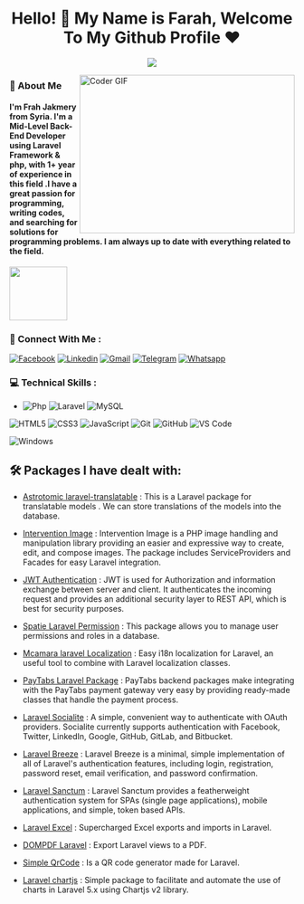 <h1 align="center">Hello! 👋 <!-- <img src="https://raw.githubusercontent.com/MartinHeinz/MartinHeinz/master/wave.gif" width="25px"> --> My Name is Farah, Welcome To My Github Profile ♥</h1>
<!-- # Hello! <img src="https://raw.githubusercontent.com/MartinHeinz/MartinHeinz/master/wave.gif" width="30px"> My Name is Amr, Welcome To My Github Profile ♥  -->
<!-- <img src="https://github.com/Govindv7555/Govindv7555/blob/main/49e76e0596857673c5c80c85b84394c1.gif" width=1000px height=95px> -->

<!-- Typing SVG by DenverCoder1 - https://github.com/DenverCoder1/readme-typing-svg -->
<p align="center">
  <a href="https://github.com/DenverCoder1/readme-typing-svg"><img src="https://readme-typing-svg.herokuapp.com/?lines=Back-End%20web%20developer;Always%20learning%20new%20things&font=Fira%20Code&center=true&width=440&height=45&color=f75c7e&vCenter=true&size=22"></a>
</p> 


<img align="right" src="https://media.giphy.com/media/SWoSkN6DxTszqIKEqv/giphy.gif" alt="Coder GIF" width="380" height="280">

<h3>🚀 About Me</h3> 
<h4> I'm Frah Jakmery from Syria. I'm a Mid-Level Back-End Developer using Laravel Framework & php, with 1+ year of experience in this field .I have a great passion for programming, writing codes, and searching for solutions for programming problems. I am always up to date with everything related to the field. </h4>

<img align="center" src="https://github.com/Govindv7555/Govindv7555/blob/main/49e76e0596857673c5c80c85b84394c1.gif" width= 45% height=95px>


### 📱 Connect With Me :

[![Facebook](https://img.shields.io/badge/Facebook-385490?style=for-the-badge&logo=Facebook&logoColor=white)](https://www.facebook.com/profile.php?id=100005755689244&mibextid=ZbWKwL)
[![Linkedin](https://img.shields.io/badge/Linkedin-0a66c2?style=for-the-badge&logo=Linkedin&logoColor=white)](https://linkedin.com/in/farahjakmery)
[![Gmail](https://img.shields.io/badge/Gmail-c14438?style=for-the-badge&logo=Gmail&logoColor=white&link=mailto:farah97jak@gmail.com)](mailto:farah97jak@gmail.com)
[![Telegram](https://img.shields.io/badge/Telegram-0077B5?style=for-the-badge&logo=Telegram&logoColor=white)](https://t.me/FarahJakmery)
[![Whatsapp](https://img.shields.io/badge/Whatsapp-075e54?style=for-the-badge&logo=Whatsapp&logoColor=white)](https://whatsapptools.app/?n=963985272996)



### 💻 Technical Skills : 

- ![Php](https://img.shields.io/badge/-Php-385490?style=flat-square&logo=Php&logoColor=ffffff)
  ![Laravel](https://img.shields.io/badge/-Laravel-%23E44D27?style=flat-square&logo=Laravel&logoColor=ffffff)
  ![MySQL](https://img.shields.io/badge/-MySQL-ffffff?style=flat-square&logo=MySQL&logoColor=00758F)


![HTML5](https://img.shields.io/badge/-HTML5-%23E44D27?style=flat-square&logo=html5&logoColor=ffffff)
![CSS3](https://img.shields.io/badge/-CSS3-%231572B6?style=flat-square&logo=css3)
![JavaScript](https://img.shields.io/badge/-JavaScript-black?style=flat-square&logo=javascript)
![Git](https://img.shields.io/badge/-Git-%23F05032?style=flat-square&logo=git&logoColor=%23ffffff)
![GitHub](https://img.shields.io/badge/-GitHub-181717?style=flat-square&logo=github)
![VS Code](http://img.shields.io/badge/-VS%20Code-007ACC?style=flat-square&logo=visual-studio-code&logoColor=ffffff)

![Windows](http://img.shields.io/badge/-Windows-0078D6?style=flat-square&logo=windows&logoColor=ffffff)



<!-- - ### I’m currently learning 
![React](https://img.shields.io/badge/-React-%23282C34?style=flat-square&logo=react)
![Redux](https://img.shields.io/badge/-redux-7348b6?style=flat-square&logo=redux&logoColor=ffffff)
![typescript](https://img.shields.io/badge/-typescript-2e72bc?style=flat-square&logo=typescript&logoColor=ffffff) -->

<!-- 
<img src="https://github.com/Govindv7555/Govindv7555/blob/main/49e76e0596857673c5c80c85b84394c1.gif" width=100% height=95px> -->



<!-- ### 🔗Contact Me
[![FaceBook](https://img.shields.io/badge/FaceBook-385490?style=for-the-badge&logo=FaceBook&logoColor=white)](https://www.facebook.com/DevAmr74/)
[![Gmail](https://img.shields.io/badge/-Gmail-c14438?style=flat-square&logo=Gmail&logoColor=white&link=mailto:AmrSaaayed74@gmail.com)](mailto:AmrSaaayed74@gmail.com)
[![Linkedin Badge](https://img.shields.io/badge/-LinkedIn-blue?style=flat-square&logo=Linkedin&logoColor=white&link=https://www.linkedin.com/in/amr-elsayed74?fbclid=IwAR2GQHOg_V5M1g1n4E85stLhI1Y_ihhGWhOKgzbt0P9p8Zlnfl284Ku4_Kc)](https://www.linkedin.com/in/amr-elsayed74?fbclid=IwAR2GQHOg_V5M1g1n4E85stLhI1Y_ihhGWhOKgzbt0P9p8Zlnfl284Ku4_Kc)
[![CodePen.io](https://img.shields.io/badge/CodePen.io-000?style=for-the-badge&logo=CodePen&logoColor=white&target=_blank)](https://codepen.io/amrsayed74)
<a href="https://www.instagram.com/amr.sayed74/" alt="Instagram"><img src="https://img.shields.io/badge/-Instagram-E4405F?style=flat-square&logo=instagram&logoColor=white" /></a>
<a href="https://twitter.com/Amr_ElSsyed" target="_blank"><img src="https://img.shields.io/badge/-Twitter-1ca0f1?style=flat-square&labelColor=1ca0f1&logo=twitter&logoColor=white" alt="Twitter"></a>
[![Whatsapp](https://img.shields.io/badge/-Whatsapp-075e54?style=for-the-badge&logo=Whatsapp&logoColor=white)](https://api.whatsapp.com/send/?phone=+201005074554) -->


<!-- ### 🔗 Links
[![CodePen.io](https://img.shields.io/badge/CodePen.io-000?style=for-the-badge&logo=CodePen&logoColor=white&target=_blank)](https://codepen.io/amrsayed74)
[![FaceBook](https://img.shields.io/badge/FaceBook-385490?style=for-the-badge&logo=FaceBook&logoColor=white)](https://www.facebook.com/DevAmr74/)
[![linkedin](https://img.shields.io/badge/linkedin-0a66c2?style=for-the-badge&logo=linkedin&logoColor=white)](https://www.linkedin.com/in/amr-elsayed74?fbclid=IwAR2GQHOg_V5M1g1n4E85stLhI1Y_ihhGWhOKgzbt0P9p8Zlnfl284Ku4_Kc)
[![twitter](https://img.shields.io/badge/twitter-1DA1F2?style=for-the-badge&logo=twitter&logoColor=white)](https://twitter.com/Amr_ElSsyed)
[![Instagram](https://img.shields.io/badge/-Instagram-C13584?style=for-the-badge&logo=Instagram&logoColor=white)](https://www.instagram.com/amr.sayed74/)
[![Whatsapp](https://img.shields.io/badge/-Whatsapp-075e54?style=for-the-badge&logo=Whatsapp&logoColor=white)](https://api.whatsapp.com/send/?phone=01005074554)
<a href="mailto:AmrSaaayed74@gmail.com"><img  src="https://img.shields.io/badge/Gmail-D14836?style=for-the-badge&logo=gmail&logoColor=white"></a> -->

<!--  <img src="https://github.com/Govindv7555/Govindv7555/blob/main/49e76e0596857673c5c80c85b84394c1.gif" width=100% height=95px> -->

<!-- ### Stats

[![Top Langs](https://github-readme-stats.vercel.app/api/top-langs/?username=AmrSayed74&layout=compact)](https://github.com/anuraghazra/github-readme-stats)

---

<br/>
-->


## 🛠 Packages I have dealt with:
- [Astrotomic laravel-translatable](https://docs.astrotomic.info/laravel-translatable/) : This is a Laravel package for translatable models . We can store translations of the models into the database.

- [Intervention Image](https://image.intervention.io/v2) : Intervention Image is a PHP image handling and manipulation library providing an easier and expressive way to create, edit, and compose images. The package includes ServiceProviders and Facades for easy Laravel integration.

- [JWT Authentication](https://www.positronx.io/laravel-jwt-authentication-tutorial-user-login-signup-api/) : JWT is used for Authorization and information exchange between server and client. It authenticates the incoming request and provides an additional security layer to REST API, which is best for security purposes.

- [Spatie Laravel Permission](https://spatie.be/docs/laravel-permission/v5/introduction) : This package allows you to manage user permissions and roles in a database.

- [Mcamara laravel Localization](https://github.com/mcamara/laravel-localization) : Easy i18n localization for Laravel, an useful tool to combine with Laravel localization classes.

- [PayTabs Laravel Package](https://support.paytabs.com/en/support/solutions/articles/60000710700-laravel-package) : PayTabs backend packages make integrating with the PayTabs payment gateway very easy by providing ready-made classes that handle the payment process.

- [Laravel Socialite](https://laravel.com/docs/8.x/socialite#introduction) : A simple, convenient way to authenticate with OAuth providers. Socialite currently supports authentication with Facebook, Twitter, LinkedIn, Google, GitHub, GitLab, and Bitbucket.

- [Laravel Breeze](https://laravel.com/docs/8.x/starter-kits#laravel-breeze) : Laravel Breeze is a minimal, simple implementation of all of Laravel's authentication features, including login, registration, password reset, email verification, and password confirmation.

- [Laravel Sanctum](https://laravel.com/docs/8.x/sanctum) : Laravel Sanctum provides a featherweight authentication system for SPAs (single page applications), mobile applications, and simple, token based APIs.

- [Laravel Excel](https://docs.laravel-excel.com/3.1/getting-started/) : Supercharged Excel exports and imports in Laravel.

- [DOMPDF Laravel](https://github.com/barryvdh/laravel-dompdf) : Export Laravel views to a PDF.

- [Simple QrCode](https://www.simplesoftware.io/#/docs/simple-qrcode) : Is a QR code generator made for Laravel.

- [Laravel chartjs](https://github.com/fxcosta/laravel-chartjs) : Simple package to facilitate and automate the use of charts in Laravel 5.x using Chartjs v2 library.







